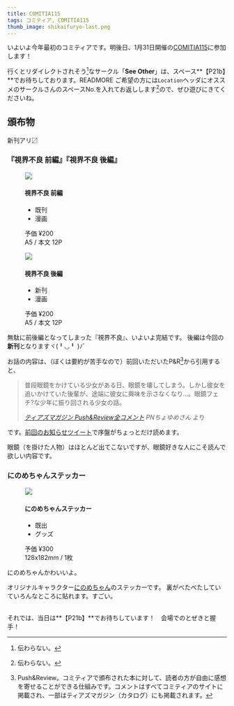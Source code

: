 ```yaml
---
title: COMITIA115
tags: コミティア, COMITIA115
thumb_image: shikaifuryo-last.png
---
```


いよいよ今年最初のコミティアです。明後日、1月31日開催の[COMITIA115](http://www.comitia.co.jp/)に参加します！

行くとリダイレクトされそう[^1]なサークル「**See Other**」は、スペース**【P21b】**でお待ちしております。READMORE
ご希望の方には`Location`ヘッダにオススメのサークルさんのスペースNo.を入れてお返しします[^2]ので、ぜひ遊びにきてくださいね。

## 頒布物

新刊アリ〼

### 『視界不良 前編』『視界不良 後編』

<div class="row">
  <div class="col-sm-6 col-lg-5">
    <figure class="thumbnail">
      <img src="/assets/img/shikaifuryo-first.png" style="border: 1px solid #eee;">
      <figcaption class="caption">
        <h4>視界不良 前編</h4>
        <ul class="labels">
          <li class="label label-default">既刊</li>
          <li class="label label-comic">漫画</li>
        </ul>
        予価 ¥200<br>
        A5 / 本文 12P
      </figcaption>
    </figure>
  </div>

  <div class="col-sm-6 col-lg-5">
    <figure class="thumbnail">
      <img src="/assets/img/shikaifuryo-last.png" style="border: 1px solid #eee;">
      <figcaption class="caption">
        <h4>視界不良 後編</h4>
        <ul class="labels">
          <li class="label label-danger">新刊</li>
          <li class="label label-comic">漫画</li>
        </ul>
        予価 ¥200<br>
        A5 / 本文 12P
      </figcaption>
    </figure>
  </div>
</div>

無駄に前後編となってしまった『視界不良』、いよいよ完結です。
後編は今回の<strong class="text-danger">新刊</strong>となりますヾ(╹◡╹ )ﾉﾞ

お話の内容は、（ぼくは要約が苦手なので）前回いただいたP&R[^3]から引用すると、

<blockquote>
<p>普段眼鏡をかけている少女がある日、眼鏡を壊してしまう。しかし彼女を追いかけていた後輩が、途端に彼女に興味を示さなくなり…。眼鏡フェチ?な少年に振り回される少女の話。</p>
<footer><cite><a href="http://www.comitia.co.jp/history/114pr.html">ティアズマガジン Push&Review全コメント</a> PNちょゆめさん</cite>&nbsp;より</footer>
</blockquote>

です。[前回のお知らせツイート](https://twitter.com/notozeki/status/636489933230731264)で序盤がちょっとだけ読めます。

眼鏡（を掛けた人物）はほとんど出てこないですが、眼鏡好きな人にこそ読んで欲しい内容です。

### にのめちゃんステッカー

<div class="row">
  <div class="col-sm-6 col-lg-5">
    <figure class="thumbnail">
      <img src="/assets/img/IMG_2677.png" style="border: 1px solid #eee;">
      <figcaption class="caption">
        <h4>にのめちゃんステッカー</h4>
        <ul class="labels">
          <li class="label label-default">既出</li>
          <li class="label label-info">グッズ</li>
        </ul>
        予価 ¥300<br>
        128x182mm / 1枚
      </figcaption>
    </figure>
  </div>
</div>

にのめちゃんかわいいよ。

オリジナルキャラクター[にのめちゃん](http://www.uchinokomato.me/chara/show/19889)のステッカーです。
裏がべたべたしていていろんなところに貼れます。すごい。

<h2><!-- dummy --></h2>

それでは、当日は**【P21b】**でお待ちしています！　会場でのとぜきと握手！


[^1]: 伝わらない。
[^2]: 伝わらない。
[^3]: Push&Review。コミティアで頒布された本に対して、読者の方が自由に感想を寄せることができる仕組みです。コメントはすべてコミティアのサイトに掲載され、一部はティアズマガジン（カタログ）にも掲載されます。
